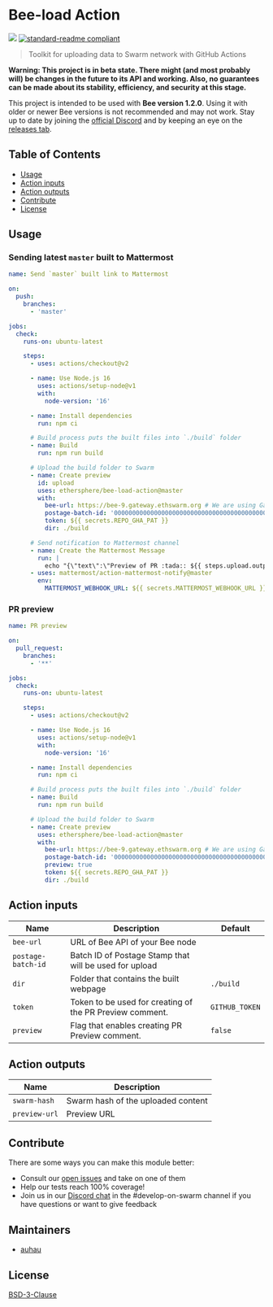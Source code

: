 # Bee-load Action

[![](https://img.shields.io/badge/made%20by-Swarm-blue.svg?style=flat-square)](https://swarm.ethereum.org/)
[![standard-readme compliant](https://img.shields.io/badge/standard--readme-OK-brightgreen.svg?style=flat-square)](https://github.com/RichardLitt/standard-readme)

> Toolkit for uploading data to Swarm network with GitHub Actions

**Warning: This project is in beta state. There might (and most probably will) be changes in the future to its API and working. Also, no guarantees can be made about its stability, efficiency, and security at this stage.**

This project is intended to be used with **Bee version 1.2.0**. Using it with older or newer Bee versions is not recommended and may not work. Stay up to date by joining the [official Discord](https://discord.gg/GU22h2utj6) and by keeping an eye on the [releases tab](https://github.com/ethersphere/bee-js/releases).

## Table of Contents

- [Usage](#usage)
- [Action inputs](#action-inputs)
- [Action outputs](#action-outputs)
- [Contribute](#contribute)
- [License](#license)

## Usage

### Sending latest `master` built to Mattermost

```yaml
name: Send `master` built link to Mattermost

on:
  push:
    branches:
      - 'master'

jobs:
  check:
    runs-on: ubuntu-latest

    steps:
      - uses: actions/checkout@v2

      - name: Use Node.js 16
        uses: actions/setup-node@v1
        with:
          node-version: '16'

      - name: Install dependencies
        run: npm ci

      # Build process puts the built files into `./build` folder
      - name: Build
        run: npm run build

      # Upload the build folder to Swarm
      - name: Create preview
        id: upload
        uses: ethersphere/bee-load-action@master
        with:
          bee-url: https://bee-9.gateway.ethswarm.org # We are using Gateway node that allows small sized files/sites to be uploaded
          postage-batch-id: '0000000000000000000000000000000000000000000000000000000000000000' # Postage Stamps are replaced on Gateway, so we are using dummy string to pass input validations
          token: ${{ secrets.REPO_GHA_PAT }}
          dir: ./build

      # Send notification to Mattermost channel
      - name: Create the Mattermost Message
        run: |
          echo "{\"text\":\"Preview of PR :tada:: ${{ steps.upload.outpus.preview-url }}\"}" > mattermost.json
      - uses: mattermost/action-mattermost-notify@master
        env:
          MATTERMOST_WEBHOOK_URL: ${{ secrets.MATTERMOST_WEBHOOK_URL }}
```

### PR preview

```yaml
name: PR preview

on:
  pull_request:
    branches:
      - '**'

jobs:
  check:
    runs-on: ubuntu-latest

    steps:
      - uses: actions/checkout@v2

      - name: Use Node.js 16
        uses: actions/setup-node@v1
        with:
          node-version: '16'

      - name: Install dependencies
        run: npm ci

      # Build process puts the built files into `./build` folder
      - name: Build
        run: npm run build

      # Upload the build folder to Swarm
      - name: Create preview
        uses: ethersphere/bee-load-action@master
        with:
          bee-url: https://bee-9.gateway.ethswarm.org # We are using Gateway node that allows small sized files/sites to be uploaded
          postage-batch-id: '0000000000000000000000000000000000000000000000000000000000000000' # Postage Stamps are replaced on Gateway, so we are using dummy string to pass input validations
          preview: true
          token: ${{ secrets.REPO_GHA_PAT }}
          dir: ./build
```

## Action inputs

| Name | Description | Default |
| --- | --- | --- |
| `bee-url` | URL of Bee API of your Bee node | |
| `postage-batch-id` | Batch ID of Postage Stamp that will be used for upload | |
| `dir` | Folder that contains the built webpage | `./build` |
| `token` | Token to be used for creating of the PR Preview comment. | `GITHUB_TOKEN` |
| `preview` | Flag that enables creating PR Preview comment. | `false` |

## Action outputs

| Name | Description |
| --- | --- |
| `swarm-hash` | Swarm hash of the uploaded content |
| `preview-url` | Preview URL |

## Contribute

There are some ways you can make this module better:

- Consult our [open issues](https://github.com/ethersphere/bee-load-action/issues) and take on one of them
- Help our tests reach 100% coverage!
- Join us in our [Discord chat](https://discord.gg/wdghaQsGq5) in the #develop-on-swarm channel if you have questions or want to give feedback

## Maintainers

- [auhau](https://github.com/auhau)

## License

[BSD-3-Clause](./LICENSE)

